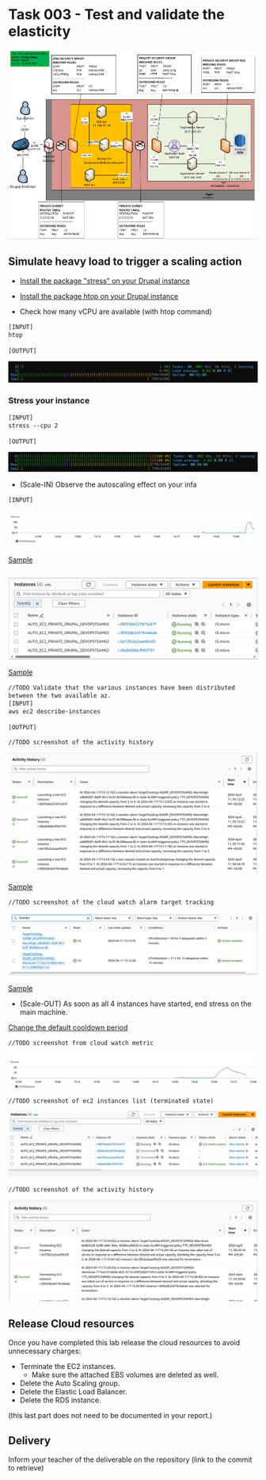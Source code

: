 # Task 003 - Test and validate the elasticity

![Schema](./img/CLD_AWS_INFA.PNG)


## Simulate heavy load to trigger a scaling action

* [Install the package "stress" on your Drupal instance](https://www.geeksforgeeks.org/linux-stress-command-with-examples/)

* [Install the package htop on your Drupal instance](https://www.geeksforgeeks.org/htop-command-in-linux-with-examples/)

* Check how many vCPU are available (with htop command)

```
[INPUT]
htop

[OUTPUT]
```
![htop output](./img/htop.png)

### Stress your instance

```
[INPUT]
stress --cpu 2

[OUTPUT]
```
![htop output](./img/htop2.png)

* (Scale-IN) Observe the autoscaling effect on your infa


```
[INPUT]
```
![cloud Watch](./img/cloudWatch.png)

[Sample](./img/CLD_AWS_CLOUDWATCH_CPU_METRICS.PNG)

```

```
![instance list](./img/instanceList.png)

[Sample](./img/CLD_AWS_EC2_LIST.PNG)

```
//TODO Validate that the various instances have been distributed between the two available az.
[INPUT]
aws ec2 describe-instances

[OUTPUT]

```

```
//TODO screenshot of the activity history

```
![activity history](./img/activity.png)

[Sample](./img/CLD_AWS_ASG_ACTIVITY_HISTORY.PNG)

```
//TODO screenshot of the cloud watch alarm target tracking

```
![alarms](./img/alarms.png)

[Sample](./img/CLD_AWS_CLOUDWATCH_ALARMHIGH_STATS.PNG)


* (Scale-OUT) As soon as all 4 instances have started, end stress on the main machine.

[Change the default cooldown period](https://docs.aws.amazon.com/autoscaling/ec2/userguide/ec2-auto-scaling-scaling-cooldowns.html)

```
//TODO screenshot from cloud watch metric
```
![cloud watch](./img/cloudWatch2.png)

```
//TODO screenshot of ec2 instances list (terminated state)
```
![instance list](./img/instanceList2.png)

```
//TODO screenshot of the activity history
```
![activity history](./img/activity2.png)

## Release Cloud resources

Once you have completed this lab release the cloud resources to avoid
unnecessary charges:

* Terminate the EC2 instances.
    * Make sure the attached EBS volumes are deleted as well.
* Delete the Auto Scaling group.
* Delete the Elastic Load Balancer.
* Delete the RDS instance.

(this last part does not need to be documented in your report.)

## Delivery

Inform your teacher of the deliverable on the repository (link to the commit to retrieve)